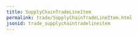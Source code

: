 ```yaml
---
title: SupplyChainTradeLineItem
permalink: trade/SupplyChainTradeLineItem.html
jsonid: trade_supplychaintradelineitem
---
```

